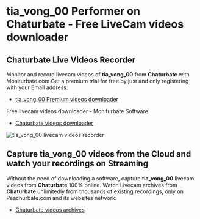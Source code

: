 # tia_vong_00 Performer on Chaturbate - Free LiveCam videos downloader

## Chaturbate Live Videos Recorder

Monitor and record livecam videos of **tia_vong_00** from **Chaturbate** with Moniturbate.com
Get a premium trial for free by just and only registering with your Email address:
* [tia_vong_00 Premium videos downloader](https://moniturbate.com/request-demo-licence-key.html)

Free livecam videos downloader - Moniturbate Software:
* [Chaturbate videos downloader](https://moniturbate.com/moniturbate-download-software.html)

![tia_vong_00 livecam videos recorder](https://peachurnet.com/templates/moniturbate-software.png)


## Capture tia_vong_00 videos from the Cloud and watch your recordings on Streaming

Without the need of downloading a software, capture **tia_vong_00** livecam videos from **Chaturbate** 100% online.
Watch Livecam archives from **Chaturbate** unlimitedly from thousands of existing recordings, only on Peachurbate.com and its websites network:
* [Chaturbate videos archives](https://peachurnet.com/)